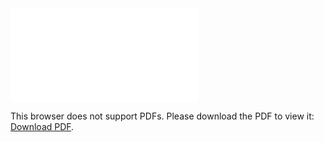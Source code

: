 <object data="christ-in-song/CIS1908pdfs/452.pdf" type="application/pdf" width="100%" height="1024px">
    <embed src="christ-in-song/CIS1908pdfs/452.pdf">
        <p>This browser does not support PDFs. Please download the PDF to view it: <a href="christ-in-song/CIS1908pdfs/452.pdf">Download PDF</a>.</p>
    </embed>
</object>
